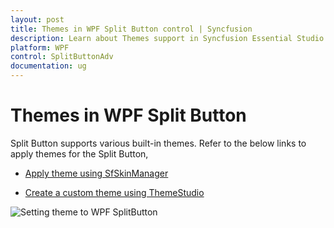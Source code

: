 ```yaml
---
layout: post
title: Themes in WPF Split Button control | Syncfusion
description: Learn about Themes support in Syncfusion Essential Studio WPF Split Button control, its elements and more.
platform: WPF
control: SplitButtonAdv
documentation: ug
---
```


# Themes in WPF Split Button

Split Button supports various built-in themes. Refer to the below links to apply themes for the Split Button,

  * [Apply theme using SfSkinManager](https://help.syncfusion.com/wpf/themes/skin-manager)
	
  * [Create a custom theme using ThemeStudio](https://help.syncfusion.com/wpf/themes/theme-studio#creating-custom-theme)

![Setting theme to WPF SplitButton](Theme-Support_images/Theme-Support_img1.png)
